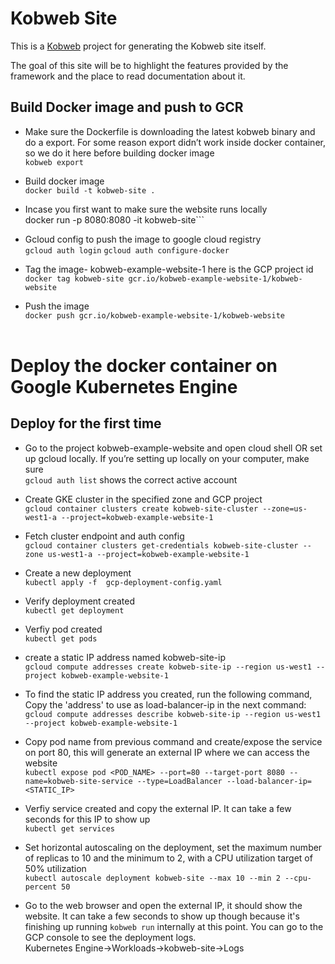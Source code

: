 # Kobweb Site

This is a [Kobweb](https://github.com/varabyte/kobweb) project for generating the Kobweb site itself.

The goal of this site will be to highlight the features provided by the framework and the place to read documentation
about it.

## **Build Docker image and push to GCR**

- Make sure the Dockerfile is downloading the latest kobweb binary and do a export.
  For some reason export didn’t work inside docker container, so we do it here before building docker image<br />
  ```kobweb export```

- Build docker image<br />
  ```docker build -t kobweb-site .```

- Incase you first want to make sure the website runs locally<br />
  docker run -p 8080:8080 -it kobweb-site```

- Gcloud config to push the image to google cloud registry<br />
  ```gcloud auth login```
  ```gcloud auth configure-docker```

- Tag the image- kobweb-example-website-1 here is the GCP project id<br />
  ```docker tag kobweb-site gcr.io/kobweb-example-website-1/kobweb-website```

- Push the image<br />
  ```docker push gcr.io/kobweb-example-website-1/kobweb-website``` <br /><br />

# Deploy the docker container on Google Kubernetes Engine
## Deploy for the first time
- Go to the project kobweb-example-website and open cloud shell OR
  set up gcloud locally. If you’re setting up locally on your computer, make sure <br />
  ```gcloud auth list``` shows the correct active account

- Create GKE cluster in the specified zone and GCP project<br />
  ```gcloud container clusters create kobweb-site-cluster --zone=us-west1-a --project=kobweb-example-website-1```

- Fetch cluster endpoint and auth config<br />
  ```gcloud container clusters get-credentials kobweb-site-cluster --zone us-west1-a --project=kobweb-example-website-1```

- Create a new deployment<br />
  ```kubectl apply -f  gcp-deployment-config.yaml```

- Verify deployment created<br />
  ```kubectl get deployment```

- Verfiy pod created<br />
  ```kubectl get pods```

- create a static IP address named kobweb-site-ip<br />
    ```gcloud compute addresses create kobweb-site-ip --region us-west1 --project kobweb-example-website-1```

- To find the static IP address you created, run the following command, Copy the 'address' to use as load-balancer-ip in the next command:<br />
  ```gcloud compute addresses describe kobweb-site-ip --region us-west1 --project kobweb-example-website-1```

- Copy pod name from previous command and create/expose the service on port 80, this will generate an external IP where we can access the website<br />
  ```kubectl expose pod <POD_NAME> --port=80 --target-port 8080 --name=kobweb-site-service --type=LoadBalancer --load-balancer-ip=<STATIC_IP>```

- Verfiy service created and copy the external IP. It can take a few seconds for this IP to show up<br />
  ```kubectl get services```

- Set horizontal autoscaling on the deployment, set the maximum number of replicas to 10 and the minimum to 2, with a CPU utilization target of 50% utilization<br />
  ```kubectl autoscale deployment kobweb-site --max 10 --min 2 --cpu-percent 50```

- Go to the web browser and open the external IP, it should show the website. It can take a few seconds to show up though because it's finishing up running ```kobweb run``` internally at this point. You can go to the GCP console to see the deployment logs.<br />
  Kubernetes Engine->Workloads->kobweb-site->Logs

